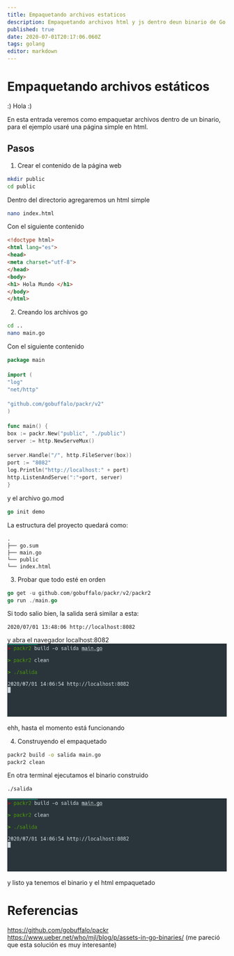 ```yaml
---
title: Empaquetando archivos estaticos
description: Empaquetando archivos html y js dentro deun binario de Go
published: true
date: 2020-07-01T20:17:06.060Z
tags: golang
editor: markdown
---
```


# Empaquetando archivos estáticos

:) Hola :)

En esta entrada veremos como empaquetar archivos dentro de un binario,
para el ejemplo usaré una página simple en html.

## Pasos

1. Crear el contenido de la página web

```bash
mkdir public
cd public
```
Dentro del directorio agregaremos un html simple
```bash
nano index.html
```
Con el siguiente contenido
```html
<!doctype html>
<html lang="es">
<head>
<meta charset="utf-8">
</head>
<body>
<h1> Hola Mundo </h1>
</body>
</html>
```
2. Creando los archivos go

```bash
cd ..
nano main.go
```
Con el siguiente contenido
```go
package main

import (
"log"
"net/http"

"github.com/gobuffalo/packr/v2"
)

func main() {
box := packr.New("public", "./public")
server := http.NewServeMux()

server.Handle("/", http.FileServer(box))
port := "8082"
log.Println("http://localhost:" + port)
http.ListenAndServe(":"+port, server)
}
```
y el archivo go.mod
```go
go init demo
```
La estructura del proyecto quedará como:
```
.
├── go.sum
├── main.go
└── public
└── index.html
```
3. Probar que todo esté en orden

```go
go get -u github.com/gobuffalo/packr/v2/packr2
go run ./main.go
```
Si todo salio bien, la salida será similar a esta:
```
2020/07/01 13:48:06 http://localhost:8082
```
y abra el navegador localhost:8082
![image.png](/image.png)

ehh, hasta el momento está funcionando

4. Construyendo el empaquetado

```bash
packr2 build -o salida main.go
packr2 clean
```
En otra terminal ejecutamos el binario construido

```bash
./salida
```
![packr2.png](/golang-empaquetado/packr2.png)

y listo ya tenemos el binario y el html empaquetado

# Referencias
https://github.com/gobuffalo/packr
https://www.ueber.net/who/mjl/blog/p/assets-in-go-binaries/ (me pareció que esta solución es muy interesante)
